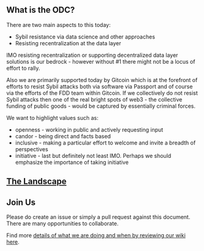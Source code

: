 ## What is the ODC?
There are two main aspects to this today:

- Sybil resistance via data science and other approaches
- Resisting recentralization at the data layer

IMO resisting recentralization or supporting decentralized data layer solutions is our bedrock - however without #1 there might not be a locus of effort to rally.

Also we are primarily supported today by Gitcoin which is at the forefront of efforts to resist Sybil attacks both via software via Passport and of course via the efforts of the FDD team within Gitcoin. If we collectively do not resist Sybil attacks then one of the real bright spots of web3 - the collective funding of public goods - would be captured by essentially criminal forces.

We want to highlight values such as:

- openness - working in public and actively requesting input
- candor - being direct and facts based
- inclusive - making a particular effort to welcome and invite a breadth of perspectives
- initiative - last but definitely not least IMO. Perhaps we should emphasize the importance of taking initiative

## [The Landscape](/landscape.md)
## Join Us

Please do create an issue or simply a pull request against this document. There are many opportunities to collaborate. 

Find more [details of what we are doing and when by reviewing our wiki here](https://github.com/OpenDataforWeb3/Landscape/wiki). 
